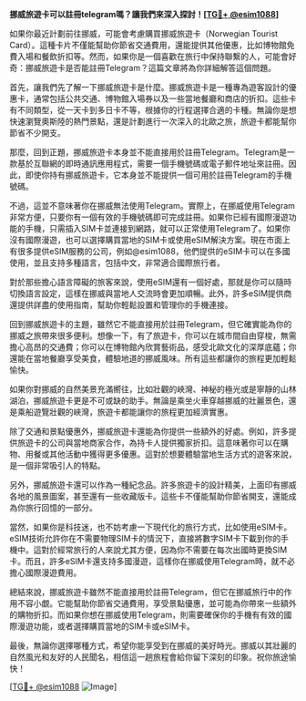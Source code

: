**挪威旅遊卡可以註冊telegram嗎？讓我們來深入探討！[[TG💪+ @esim1088](https://t.me/s/esim1088)]**

如果你最近計劃前往挪威，可能會考慮購買挪威旅遊卡（Norwegian Tourist Card）。這種卡片不僅能幫助你節省交通費用，還能提供其他優惠，比如博物館免費入場和餐飲折扣等。然而，如果你是一個喜歡在旅行中保持聯繫的人，可能會好奇：挪威旅遊卡是否能註冊Telegram？這篇文章將為你詳細解答這個問題。

首先，讓我們先了解一下挪威旅遊卡是什麼。挪威旅遊卡是一種專為遊客設計的優惠卡，通常包括公共交通、博物館入場券以及一些當地餐廳和商店的折扣。這些卡有不同類型，從一天卡到多日卡不等，根據你的行程選擇合適的卡種。無論你是想快速瀏覽奧斯陸的熱門景點，還是計劃進行一次深入的北歐之旅，旅遊卡都能幫你節省不少開支。

那麼，回到正題，挪威旅遊卡本身並不能直接用於註冊Telegram。Telegram是一款基於互聯網的即時通訊應用程式，需要一個手機號碼或電子郵件地址來註冊。因此，即使你持有挪威旅遊卡，它本身並不能提供一個可用於註冊Telegram的手機號碼。

不過，這並不意味著你在挪威無法使用Telegram。實際上，在挪威使用Telegram非常方便，只要你有一個有效的手機號碼即可完成註冊。如果你已經有國際漫遊功能的手機，只需插入SIM卡並連接到網路，就可以正常使用Telegram了。如果你沒有國際漫遊，也可以選擇購買當地的SIM卡或使用eSIM解決方案。現在市面上有很多提供eSIM服務的公司，例如@esim1088，他們提供的eSIM卡可以在多國使用，並且支持多種語言，包括中文，非常適合國際旅行者。

對於那些擔心語言障礙的旅客來說，使用eSIM還有一個好處，那就是你可以隨時切換語言設定，這樣在挪威與當地人交流時會更加順暢。此外，許多eSIM提供商還提供詳盡的使用指南，幫助你輕鬆設置和管理你的手機連接。

回到挪威旅遊卡的主題，雖然它不能直接用於註冊Telegram，但它確實能為你的挪威之旅帶來很多便利。想像一下，有了旅遊卡，你可以在城市間自由穿梭，無需擔心高昂的交通費；你可以在博物館內欣賞藝術品，感受北歐文化的深厚底蘊；你還能在當地餐廳享受美食，體驗地道的挪威風味。所有這些都讓你的旅程更加輕鬆愉快。

如果你對挪威的自然美景充滿嚮往，比如壯觀的峽灣、神秘的極光或是寧靜的山林湖泊，挪威旅遊卡更是不可或缺的助手。無論是乘坐火車穿越挪威的壯麗景色，還是乘船遊覽壯觀的峽灣，旅遊卡都能讓你的旅程更加經濟實惠。

除了交通和景點優惠外，挪威旅遊卡還能為你提供一些額外的好處。例如，許多提供旅遊卡的公司與當地商家合作，為持卡人提供獨家折扣。這意味著你可以在購物、用餐或其他活動中獲得更多優惠。這對於想要體驗當地生活方式的遊客來說，是一個非常吸引人的特點。

另外，挪威旅遊卡還可以作為一種紀念品。許多旅遊卡的設計精美，上面印有挪威各地的風景圖案，甚至還有一些收藏版卡。這些卡不僅能幫助你節省開支，還能成為你旅行回憶的一部分。

當然，如果你是科技迷，也不妨考慮一下現代化的旅行方式，比如使用eSIM卡。eSIM技術允許你在不需要物理SIM卡的情況下，直接將數字SIM卡下載到你的手機中。這對於經常旅行的人來說尤其方便，因為你不需要在每次出國時更換SIM卡。而且，許多eSIM卡還支持多國漫遊，這樣你在挪威使用Telegram時，就不必擔心國際漫遊費用。

總結來說，挪威旅遊卡雖然不能直接用於註冊Telegram，但它在挪威旅行中的作用不容小覷。它能幫助你節省交通費用，享受景點優惠，並可能為你帶來一些額外的購物折扣。而如果你想在挪威使用Telegram，則需要確保你的手機有有效的國際漫遊功能，或者選擇購買當地的SIM卡或eSIM卡。

最後，無論你選擇哪種方式，希望你能享受到在挪威的美好時光。挪威以其壯麗的自然風光和友好的人民聞名，相信這一趟旅程會給你留下深刻的印象。祝你旅途愉快！

[[TG💪+ @esim1088](https://t.me/s/esim1088) ![Image](https://i.postimg.cc/4NQfJmqS/Snipaste-2025-05-13-00-14-12.png)]